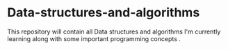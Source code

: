 # Data-structures-and-algorithms
This repository will contain all Data structures and algorithms I'm currently learning along with some important programming concepts .
